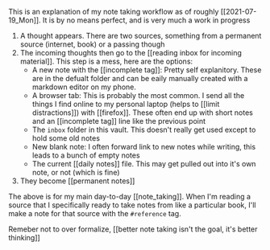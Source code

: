This is an explanation of my note taking workflow as of roughly [[2021-07-19_Mon]]. It is by no means perfect, and is very much a work in progress

1. A thought appears. There are two sources, something from a permanent source (internet, book) or a passing though
2. The incoming thoughts then go to the [[reading inbox for incoming material]]. This step is a mess, here are the options:
    - A new note with the [[incomplete tag]]: Pretty self explanitory. These are in the defualt folder and can be eaily manually created with a markdown editor on my phone.
    - A browser tab: This is probably the most common. I send all the things I find online to my personal laptop (helps to [[limit distractions]]) with [[firefox]]. These often end up with short notes and an [[incomplete tag]] line like the previous point
    - The `inbox` folder in this vault. This doesn't really get used except to hold some old notes
    - New blank note: I often forward link to new notes while writing, this leads to a bunch of empty notes
    - The current [[daily notes]] file. This may get pulled out into it's own note, or not (which is fine)
3. They become [[permanent notes]] 


The above is for my main day-to-day [[note_taking]]. When I'm reading a source that I specifically ready to take notes from like a particular book, I'll make a note for that source with the `#reference` tag.

Remeber not to over formalize, [[better note taking isn't the goal, it's better thinking]]